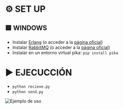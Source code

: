 # ⚙ SET UP
## 🟦 WINDOWS
- Instalar [Erlang]('https://github.com/erlang/otp/releases/download/OTP-27.1.1/otp_win64_27.1.1.exe') (o acceder a la [página oficial]('https://www.erlang.org/downloads'))
- Instalar [RabbitMQ](''https://github.com/rabbitmq/rabbitmq-server/releases/download/v4.0.2/rabbitmq-server-4.0.2.exe) (o acceder a la [página oficial]('https://www.rabbitmq.com/docs/install-windows'))
- Instalar en un entorno virtual pika: `pip install pika`

# ▶ EJECUCCIÓN
- `python recieve.py`
- `python send.py`

![Ejemplo de uso](https://github.com/user-attachments/assets/2caecc69-4b4e-4d09-9008-c6dcf375e827)

